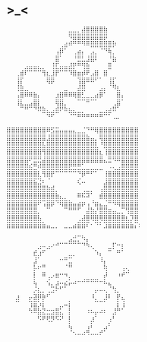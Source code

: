 # >_<
⠀⠀⠀⠀⠀⠀⠀⠀⠀⠀⠀⠀⠀⠀⣀⣀⡀⣼⣿⣿⣿⣿⣷⠀⠀⠀⠀⠀⠀⠀ ⠀⠀⠀⠀⠀⠀⠀⠀⠀⠀⠀⠀⠀⠀⠻⣿⣿⣿⣿⣿⣿⣿⡿⠀⠀⠀⠀⠀⠀⠀ ⠀⠀⠀⠀⠀⠀⠀⠀⠀⠀⠀⠀⢀⣴⠾⠛⠛⠻⠿⣿⣿⣿⣿⣿⡷⠀⠀⠀⠀⠀ ⠀⠀⠀⠀⠀⠀⠀⠀⠀⠀⠀⢠⡿⠁⠀⢀⣴⡄⠀⣠⡀⠈⠙⢷⡀⠀⠀⠀⠀⠀ ⠀⠀⠀⠀⠀⠀⠀⠀⠀⠀⠀⣿⠁⠀⠀⠘⣛⣃⣸⣿⠇⠀⠀⠘⣷⠀⠀⠀⠀⠀ ⠀⠀⠀⠀⣠⣤⣤⣄⡀⠀⢸⣏⣤⣤⣼⡟⠛⢻⣷⠀⠀⠀⠀⣿⠀⠀⠀⠀⠀ ⠀⠀⢀⣾⠏⠉⠉⠉⢻⣆⣸⡟⠉⠉⠹⣿⣶⡾⠟⣠⣿⠀⣿⠀⠀⠀⠀⠀ ⠀⠀⢸⡏⠀⠀⠀⠀⠀⢿⡿⠀⠀⠀⠀⠀⢹⣿⠿⠿⠋⠁⠀⢸⡏⠀⠀⠀⠀⠀ ⠀⠀⢸⣷⣀⠀⠀⠀⠀⠀⠀⠀⠀⣀⠀⠀⣼⣿⠀⠀⠀⣠⡄⠈⠻⣆⠀⠀⠀⠀ ⠀⠀⢠⣿⠿⠿⣷⡄⠀⠀⠀⣰⣿⠿⠿⢿⣿⣃⣀⣀⣴⡿⠁⠀⠀⣿⡄⠀⠀⠀ ⠀⠀⢸⣇⣀⣠⣿⡇⠀⠀⠀⢿⣿⡀⠀⠀⠉⠉⠛⠉⠁⠀⠀⠀⢀⣿⠁⠀⠀⠀ ⠀⠀⠀⠉⠛⠉⠙⠿⣷⣄⣠⣾⠟⠷⣦⣄⣀⡀⠀⠀⠀⣀⣠⣴⠿⠁⠀⠀⠀⠀ ⠀⠀⠀⠀⠀⠀⠀⠀⠀⠙⠋⠀⠀⠀⠈⠉⠛⠛⠛⠛⠛⠛⠉⠁ ...

⣿⣿⣿⣿⣿⣿⣿⣿⣿⠿⣫⣭⣤⣤⣤⣄⣀⣈⠙⠛⢿⣿⣿⣿⣿⣿⣿⣿⣿⣿ ⣿⣿⣿⣿⣿⣿⣿⣿⣿⣸⣿⣿⣿⣿⣿⣿⣿⣿⣷⣤⡀⢿⣿⣿⣿⣿⣿⣿⣿⣿ ⣿⣿⣿⣿⣿⣿⣿⣿⣧⣿⣿⣿⣿⣿⣿⣿⣿⣿⣿⣿⣇⠘⣿⣿⣿⣿⣿⣿⣿⣿ ⣿⣿⣿⣿⣿⣿⣿⣿⢻⣿⣿⣿⣿⣿⣿⣿⣿⣿⣿⣿⣿⣆⢸⣿⣿⣿⣿⣿⣿⣿ ⣿⣿⣿⣿⣿⠟⣛⣛⣼⣿⣿⣿⣿⣿⣿⣿⣿⣿⣿⣿⣿⣿⣄⣛⠻⠿⣿⣿⣿⣿ ⣿⣿⣿⣿⣿⣮⣛⠾⣿⣿⣿⣿⣿⣿⣟⣛⣛⣁⣀⣀⣀⣀⠀⠠⢄⣠⣿⣿⣿⣿ ⣿⣿⣿⣿⣿⣿⣿⣇⢻⣿⡟⠉⠉⠉⠉⠉⠙⡿⠛⠋⠁⠀⢸⣿⣿⣿⣿⣿⣿⣿ ⣿⣿⣿⣿⣿⣿⣯⣙⠆⠈⠀⠀⠀⠀⠀⠀⢎⠤⠀⠀⠀⠀⣸⣿⣿⣿⣿⣿⣿⣿ ⣿⣿⣿⣿⣿⣿⣿⣿⣿⣷⣾⡀⠀⠀⠀⠀⠀⢀⣀⡀⠀⢠⣿⣿⣿⣿⣿⣿⣿⣿ ⣿⣿⣿⣿⣿⣿⣿⣿⣿⣿⣿⣷⣄⡀⠀⠀⠿⠯⠽⠁⠀⣾⣿⣿⣿⣿⣿⣿⣿⣿ ⣿⣿⣿⣿⣿⣿⣿⠟⢩⣿⡿⠙⢿⣿⣷⣤⣴⡶⢠⠘⣶⣄⣈⠛⠻⢿⣿⣿⣿⣿ ⣿⣿⣿⣿⣿⣿⣿⡀⠀⠉⠀⠀⠀⠉⠛⠛⠋⠀⣼⣷⡜⣿⣿⣶⣤⣀⡉⢻⣿⣿ ⣿⣿⣿⣿⣿⣿⣿⣧⠀⠀⠀⠀⠀⠀⠀⠀⢀⣼⣿⢿⣿⢿⣿⣿⣿⣿⣿⣆⡹⣿ ⣿⣿⣿⣿⣿⣿⣿⣿⣷⣤⣀⡀⠀⣀⣀⣴⣿⣿⠏⠂⠙⠃⣹⣿⣿⣿⣿⣿⣷⡍:

⠀⠀⠀⠀⠀⠀⠀⠀⠀⠀⠀⠀⠀⠀⣠⣚⡉⠳⡄⠀⠀⠀⠀⠀⠀⠀⠀⠀⠀⠀ ⠀⠀⠀⠀⠀⠀⠀⣠⠤⣠⠔⠚⠉⠉⠉⠉⠉⠙⠳⢄⠀⠀⠀⣀⡏⠒⡆⠀⠀⠀ ⠀⠀⠀⠀⠀⠀⣞⣰⠋⠀⠀⠀⠀⠀⣀⡀⠀⠀⠀⠀⠱⡄⠀⠉⠀⠛⠁⠀⠀⠀ ⠀⠀⠀⠀⠀⠀⣸⠁⠀⠀⠀⠀⠒⠛⣉⠀⠀⠀⠀⠀⠀⠸⡄⠀⠀⠀⠀⠀⠀⠀ ⠀⠀⠀⠀⠀⠀⡧⠖⠛⠀⠀⠀⠀⠈⠛⠀⠀⠀⠀⠀⠀⠀⢷⠀⠀⠀⢠⢄⠀⠀ ⠀⠀⠀⠀⠀⠀⡇⠀⠿⢀⡠⣶⠒⠲⡀⠀⠀⠀⠀⠀⠀⠀⡼⠀⠀⠰⠞⠉⠀⠀ ⠀⠀⠀⠀⠀⠀⢧⠀⠀⢪⡀⣰⠤⣔⡥⠴⠒⠚⠛⠛⠛⠒⠧⣄⠀⠀⠀⠀⠀⠀ ⠀⠀⠀⠀⠀⠀⡨⣆⡀⢀⣩⠗⠋⠁⠀⠀⠀⠀⠀⠀⡤⠤⢄⠈⢳⡀⠀⠀⠀⠀ ⠀⠀⣰⠀⠀⡤⣽⡿⡷⠋⠀⠀⠀⠀⠀⠀⠀⠀⠀⠸⡀⠀⣸⠇⠀⡟⣄⠀⠀⠀ ⠀⠀⠉⠀⠀⢹⣿⡱⡇⠀⠀⠀⣀⠤⡇⠀⠀⠀⠀⠀⠉⠉⠁⠀⠀⡇⢸⠀⠀⠀ ⠀⠀⠀⠀⠀⠳⠿⣷⣝⣒⣲⣿⣅⠀⡇⠀⠀⠀⠰⠦⡤⠴⠆⠀⣸⠛⠁⠀⠀⠀ ⠀⠀⠀⠀⠀⠀⠀⠫⠟⢟⡻⠫⠝⠀⡇⠀⠀⠀⠀⣰⠁⠀⠀⢠⠃⠀⠀⠀⠀⠀ ⠀⠀⠀⠀⠀⠀⠀⠀⠀⠀⠀⠀⠀⠀⢧⠀⠀⠀⢠⠇⠀⠀⣠⠃⠀⠀⠀⠀⠀⠀ ⠀⠀⠀⠀⠀⠀⠀⠀⠀⠀⠀⠀⠀⠀⠈⠢⠤⠴⠻⠤⠤⠞⠁

